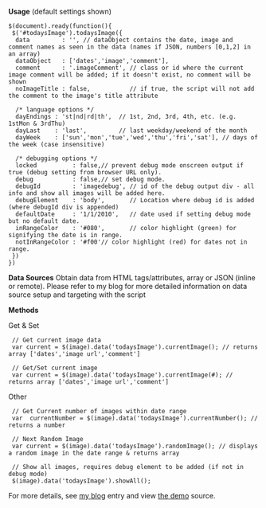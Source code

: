 **Usage** (default settings shown)

    $(document).ready(function(){
     $('#todaysImage').todaysImage({
      data         : '', // dataObject contains the date, image and comment names as seen in the data (names if JSON, numbers [0,1,2] in an array)
      dataObject   : ['dates','image','comment'],
      comment      : '.imageComment', // class or id where the current image comment will be added; if it doesn't exist, no comment will be shown
      noImageTitle : false,           // if true, the script will not add the comment to the image's title attribute
 
      /* language options */
      dayEndings : 'st|nd|rd|th',  // 1st, 2nd, 3rd, 4th, etc. (e.g. 1stMon & 3rdThu)
      dayLast    : 'last',         // last weekday/weekend of the month
      dayWeek    : ['sun','mon','tue','wed','thu','fri','sat'], // days of the week (case insensitive)
 
      /* debugging options */
      locked          : false,// prevent debug mode onscreen output if true (debug setting from browser URL only).
      debug           : false,// set debug mode.
      debugId         : 'imagedebug', // id of the debug output div - all info and show all images will be added here.
      debugElement    : 'body',       // Location where debug id is added (where debugId div is appended)
      defaultDate     : '1/1/2010',   // date used if setting debug mode but no default date.
      inRangeColor    : '#080',       // color highlight (green) for signifying the date is in range.
      notInRangeColor : '#f00'// color highlight (red) for dates not in range.
     })
    })

**Data Sources**
Obtain data from HTML tags/attributes, array or JSON (inline or remote).
Please refer to my blog for more detailed information on data source setup and targeting with the script

**Methods**

Get & Set

     // Get current image data
     var current = $(image).data('todaysImage').currentImage(); // returns array ['dates','image url','comment']
 
     // Get/Set current image
     var current = $(image).data('todaysImage').currentImage(#); // returns array ['dates','image url','comment']

Other

     // Get Current number of images within date range
     var  currentNumber = $(image).data('todaysImage').currentNumber(); // returns a number
 
     // Next Random Image
     var current = $(image).data('todaysImage').randomImage(); // displays a random image in the date range & returns array
 
     // Show all images, requires debug element to be added (if not in debug mode)
     $(image).data('todaysImage').showAll();

For more details, see [my blog][1] entry and view [the demo][2] source.

  [1]: http://wowmotty.blogspot.com/2010/07/todaysimage-v10.html
  [2]: http://mottie.github.com/todaysImage/index.html
